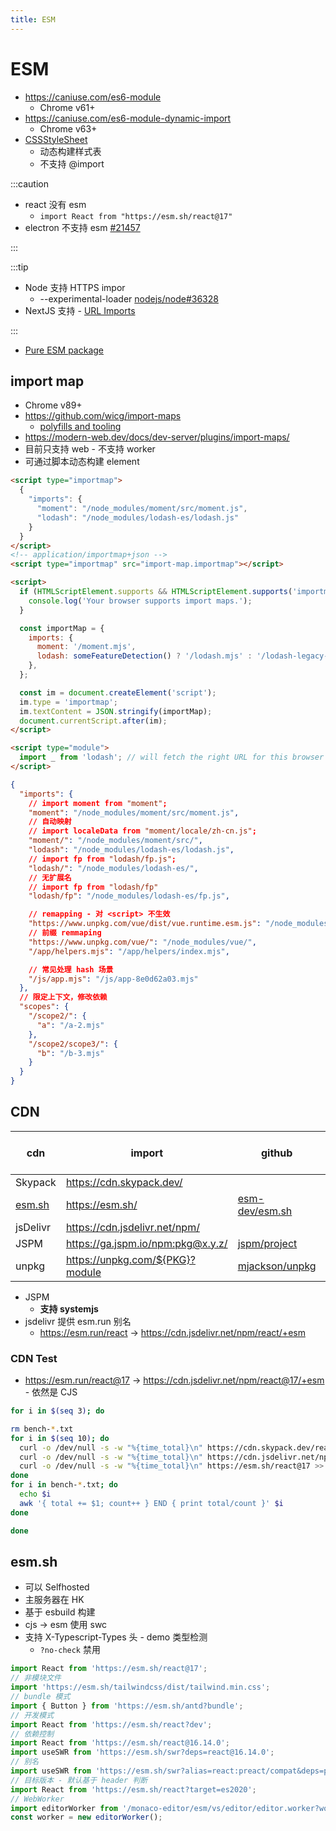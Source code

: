 ```yaml
---
title: ESM
---
```


# ESM

- https://caniuse.com/es6-module
  - Chrome v61+
- https://caniuse.com/es6-module-dynamic-import
  - Chrome v63+
- [CSSStyleSheet](https://developer.mozilla.org/en-US/docs/Web/API/CSSStyleSheet)
  - 动态构建样式表
  - 不支持 @import

:::caution

- react 没有 esm
  - `import React from "https://esm.sh/react@17"`
- electron 不支持 esm [#21457](https://github.com/electron/electron/issues/21457)

:::

:::tip

- Node 支持 HTTPS impor
  - --experimental-loader [nodejs/node#36328](https://github.com/nodejs/node/pull/36328)
- NextJS 支持 - [URL Imports](https://nextjs.org/docs/api-reference/next.config.js/url-imports)

:::

- [Pure ESM package](https://gist.github.com/sindresorhus/a39789f98801d908bbc7ff3ecc99d99c)

## import map

- Chrome v89+
- https://github.com/wicg/import-maps
  - [polyfills and tooling](https://github.com/wicg/import-maps#community-polyfills-and-tooling)
- https://modern-web.dev/docs/dev-server/plugins/import-maps/
- 目前只支持 web - 不支持 worker
- 可通过脚本动态构建 element

```html
<script type="importmap">
  {
    "imports": {
      "moment": "/node_modules/moment/src/moment.js",
      "lodash": "/node_modules/lodash-es/lodash.js"
    }
  }
</script>
<!-- application/importmap+json -->
<script type="importmap" src="import-map.importmap"></script>
```

```html title="动态构建"
<script>
  if (HTMLScriptElement.supports && HTMLScriptElement.supports('importmap')) {
    console.log('Your browser supports import maps.');
  }

  const importMap = {
    imports: {
      moment: '/moment.mjs',
      lodash: someFeatureDetection() ? '/lodash.mjs' : '/lodash-legacy-browsers.mjs',
    },
  };

  const im = document.createElement('script');
  im.type = 'importmap';
  im.textContent = JSON.stringify(importMap);
  document.currentScript.after(im);
</script>

<script type="module">
  import _ from 'lodash'; // will fetch the right URL for this browser
</script>
```

```json title="importmap 规范"
{
  "imports": {
    // import moment from "moment";
    "moment": "/node_modules/moment/src/moment.js",
    // 自动映射
    // import localeData from "moment/locale/zh-cn.js";
    "moment/": "/node_modules/moment/src/",
    "lodash": "/node_modules/lodash-es/lodash.js",
    // import fp from "lodash/fp.js";
    "lodash/": "/node_modules/lodash-es/",
    // 无扩展名
    // import fp from "lodash/fp"
    "lodash/fp": "/node_modules/lodash-es/fp.js",

    // remapping - 对 <script> 不生效
    "https://www.unpkg.com/vue/dist/vue.runtime.esm.js": "/node_modules/vue/dist/vue.runtime.esm.js",
    // 前缀 remmaping
    "https://www.unpkg.com/vue/": "/node_modules/vue/",
    "/app/helpers.mjs": "/app/helpers/index.mjs",

    // 常见处理 hash 场景
    "/js/app.mjs": "/js/app-8e0d62a03.mjs"
  },
  // 限定上下文，修改依赖
  "scopes": {
    "/scope2/": {
      "a": "/a-2.mjs"
    },
    "/scope2/scope3/": {
      "b": "/b-3.mjs"
    }
  }
}
```

## CDN

| cdn      | import                            | github           | cjs -> esm |
| -------- | --------------------------------- | ---------------- | ---------- |
| Skypack  | https://cdn.skypack.dev/          |                  | ✅         |
| [esm.sh] | https://esm.sh/                   | [esm-dev/esm.sh] | ✅         |
| jsDelivr | https://cdn.jsdelivr.net/npm/     |                  | ❌         |
| JSPM     | https://ga.jspm.io/npm:pkg@x.y.z/ | [jspm/project]   | ❌         |
| unpkg    | https://unpkg.com/${PKG}?module   | [mjackson/unpkg] | ❌         |

[esm.sh]: https://esm.sh/
[esm-dev/esm.sh]: https://github.com/esm-dev/esm.sh
[jspm/project]: https://github.com/jspm/project
[mjackson/unpkg]: https://github.com/mjackson/unpkg

- JSPM
  - **支持 systemjs**
- jsdelivr 提供 esm.run 别名
  - https://esm.run/react -> https://cdn.jsdelivr.net/npm/react/+esm

### CDN Test

- https://esm.run/react@17 -> https://cdn.jsdelivr.net/npm/react@17/+esm - 依然是 CJS

```bash
for i in $(seq 3); do

rm bench-*.txt
for i in $(seq 10); do
  curl -o /dev/null -s -w "%{time_total}\n" https://cdn.skypack.dev/react@17 >> bench-a.txt
  curl -o /dev/null -s -w "%{time_total}\n" https://cdn.jsdelivr.net/npm/react@17/+esm >> bench-b.txt
  curl -o /dev/null -s -w "%{time_total}\n" https://esm.sh/react@17 >> bench-c.txt
done
for i in bench-*.txt; do
  echo $i
  awk '{ total += $1; count++ } END { print total/count }' $i
done

done
```

## esm.sh

- 可以 Selfhosted
- 主服务器在 HK
- 基于 esbuild 构建
- cjs -> esm 使用 swc
- 支持 X-Typescript-Types 头 - demo 类型检测
  - `?no-check` 禁用

```js
import React from 'https://esm.sh/react@17';
// 非模块文件
import 'https://esm.sh/tailwindcss/dist/tailwind.min.css';
// bundle 模式
import { Button } from 'https://esm.sh/antd?bundle';
// 开发模式
import React from 'https://esm.sh/react?dev';
// 依赖控制
import React from 'https://esm.sh/react@16.14.0';
import useSWR from 'https://esm.sh/swr?deps=react@16.14.0';
// 别名
import useSWR from 'https://esm.sh/swr?alias=react:preact/compat&deps=preact@10.5.14';
// 目标版本 - 默认基于 header 判断
import React from 'https://esm.sh/react?target=es2020';
// WebWorker
import editorWorker from '/monaco-editor/esm/vs/editor/editor.worker?worker';
const worker = new editorWorker();
```
